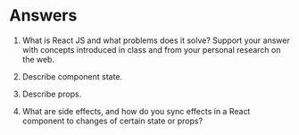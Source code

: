# Answers

1. What is React JS and what problems does it solve? Support your answer with concepts introduced in class and from your personal research on the web.

1. Describe component state.


1. Describe props.


1. What are side effects, and how do you sync effects in a React component to changes of certain state or props?

